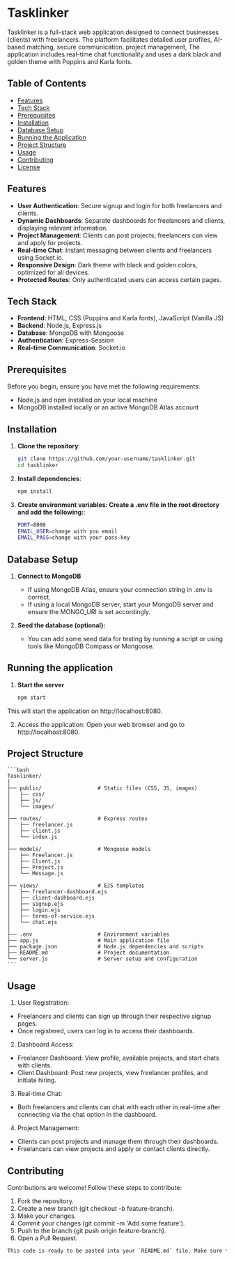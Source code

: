 # Tasklinker

Tasklinker is a full-stack web application designed to connect businesses (clients) with freelancers. The platform facilitates detailed user profiles, AI-based matching, secure communication, project management,  The application includes real-time chat functionality and uses a dark black and golden theme with Poppins and Karla fonts.

## Table of Contents

- [Features](#features)
- [Tech Stack](#tech-stack)
- [Prerequisites](#prerequisites)
- [Installation](#installation)
- [Database Setup](#database-setup)
- [Running the Application](#running-the-application)
- [Project Structure](#project-structure)
- [Usage](#usage)
- [Contributing](#contributing)
- [License](#license)

## Features

- **User Authentication**: Secure signup and login for both freelancers and clients.
- **Dynamic Dashboards**: Separate dashboards for freelancers and clients, displaying relevant information.
- **Project Management**: Clients can post projects; freelancers can view and apply for projects.
- **Real-time Chat**: Instant messaging between clients and freelancers using Socket.io.
- **Responsive Design**: Dark theme with black and golden colors, optimized for all devices.
- **Protected Routes**: Only authenticated users can access certain pages.

## Tech Stack

- **Frontend**: HTML, CSS (Poppins and Karla fonts), JavaScript (Vanilla JS)
- **Backend**: Node.js, Express.js
- **Database**: MongoDB with Mongoose
- **Authentication**: Express-Session
- **Real-time Communication**: Socket.io

## Prerequisites

Before you begin, ensure you have met the following requirements:

- Node.js and npm installed on your local machine
- MongoDB installed locally or an active MongoDB Atlas account

## Installation

1. **Clone the repository**:
   ```bash
   git clone https://github.com/your-username/tasklinker.git
   cd tasklinker

2. **Install dependencies**:
   ```bash
   npm install

3. **Create environment variables: Create a .env file in the root directory and add the following:**:
   ```bash
   PORT=8080
   EMAIL_USER=change with you email
   EMAIL_PASS=change with your pass-key


## Database Setup

1. **Connect to MongoDB**
    - If using MongoDB Atlas, ensure your connection string in .env is correct.
    - If using a local MongoDB server, start your MongoDB server and ensure the MONGO_URI is set accordingly.

2. **Seed the database (optional):**
    - You can add some seed data for testing by running a script or using tools like MongoDB Compass or Mongoose.


## Running the application
1. **Start the server**
    ```bash
    npm start
This will start the application on http://localhost:8080.

2. Access the application: Open your web browser and go to http://localhost:8080.

## Project Structure
    ```bash
    Tasklinker/
    │
    ├── public/                  # Static files (CSS, JS, images)
    │   ├── css/
    │   ├── js/
    │   └── images/
    │
    ├── routes/                  # Express routes
    │   ├── freelancer.js
    │   ├── client.js
    │   └── index.js
    │
    ├── models/                  # Mongoose models
    │   ├── Freelancer.js
    │   ├── Client.js
    │   ├── Project.js
    │   └── Message.js
    │
    ├── views/                   # EJS templates
    │   ├── freelancer-dashboard.ejs
    │   ├── client-dashboard.ejs
    │   ├── signup.ejs
    │   ├── login.ejs
    │   ├── terms-of-service.ejs
    │   └── chat.ejs
    │
    ├── .env                     # Environment variables
    ├── app.js                   # Main application file
    ├── package.json             # Node.js dependencies and scripts
    ├── README.md                # Project documentation
    └── server.js                # Server setup and configuration
    ```


## Usage


1. User Registration:
- Freelancers and clients can sign up through their respective signup pages.
- Once registered, users can log in to access their dashboards.

2. Dashboard Access:
- Freelancer Dashboard: View profile, available projects, and start chats with clients.
- Client Dashboard: Post new projects, view freelancer profiles, and initiate hiring.

3. Real-time Chat:
- Both freelancers and clients can chat with each other in real-time after connecting via the chat option in the dashboard.

4. Project Management:
- Clients can post projects and manage them through their dashboards.
- Freelancers can view projects and apply or contact clients directly.

## Contributing
Contributions are welcome! Follow these steps to contribute:

1. Fork the repository.
2. Create a new branch (git checkout -b feature-branch).
3. Make your changes.
4. Commit your changes (git commit -m 'Add some feature').
5. Push to the branch (git push origin feature-branch).
6. Open a Pull Request.

  ```bash
  This code is ready to be pasted into your `README.md` file. Make sure to replace placeholders like `your-username` with the actual details for your project.
  ```
